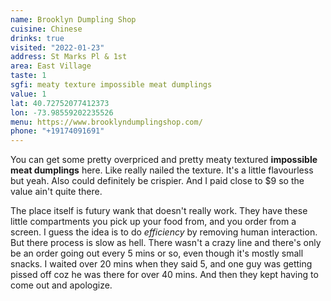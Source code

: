 ```yaml
---
name: Brooklyn Dumpling Shop
cuisine: Chinese
drinks: true
visited: "2022-01-23"
address: St Marks Pl & 1st
area: East Village
taste: 1
sgfi: meaty texture impossible meat dumplings
value: 1
lat: 40.72752077412373
lon: -73.98559202235526
menu: https://www.brooklyndumplingshop.com/
phone: "+19174091691"
---
```


You can get some pretty overpriced and pretty meaty textured **impossible meat dumplings** here. Like really nailed the texture. It's a little flavourless but yeah. Also could definitely be crispier. And I paid close to $9 so the value ain't quite there.

The place itself is futury wank that doesn't really work. They have these little compartments you pick up your food from, and you order from a screen. I guess the idea is to do *efficiency* by removing human interaction. But there process is slow as hell. There wasn't a crazy line and there's only be an order going out every 5 mins or so, even though it's mostly small snacks. I waited over 20 mins when they said 5, and one guy was getting pissed off coz he was there for over 40 mins. And then they kept having to come out and apologize. 
